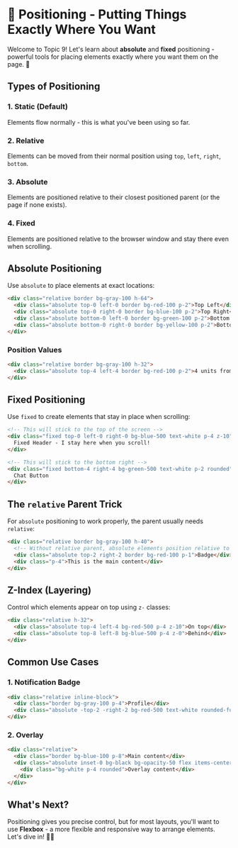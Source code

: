 # 🎯 Positioning - Putting Things Exactly Where You Want

Welcome to Topic 9! Let's learn about **absolute** and **fixed** positioning - powerful tools for placing elements exactly where you want them on the page. 📍

## Types of Positioning

### 1. Static (Default)
Elements flow normally - this is what you've been using so far.

### 2. Relative
Elements can be moved from their normal position using `top`, `left`, `right`, `bottom`.

### 3. Absolute
Elements are positioned relative to their closest positioned parent (or the page if none exists).

### 4. Fixed
Elements are positioned relative to the browser window and stay there even when scrolling.

## Absolute Positioning

Use `absolute` to place elements at exact locations:

```html
<div class="relative border bg-gray-100 h-64">
  <div class="absolute top-0 left-0 border bg-red-100 p-2">Top Left</div>
  <div class="absolute top-0 right-0 border bg-blue-100 p-2">Top Right</div>
  <div class="absolute bottom-0 left-0 border bg-green-100 p-2">Bottom Left</div>
  <div class="absolute bottom-0 right-0 border bg-yellow-100 p-2">Bottom Right</div>
</div>
```

### Position Values

```html
<div class="relative border bg-gray-100 h-32">
  <div class="absolute top-4 left-4 border bg-red-100 p-2">4 units from top and left</div>
</div>
```

## Fixed Positioning

Use `fixed` to create elements that stay in place when scrolling:

```html
<!-- This will stick to the top of the screen -->
<div class="fixed top-0 left-0 right-0 bg-blue-500 text-white p-4 z-10">
  Fixed Header - I stay here when you scroll!
</div>

<!-- This will stick to the bottom right -->
<div class="fixed bottom-4 right-4 bg-green-500 text-white p-2 rounded">
  Chat Button
</div>
```

## The `relative` Parent Trick

For `absolute` positioning to work properly, the parent usually needs `relative`:

```html
<div class="relative border bg-gray-100 h-40">
  <!-- Without relative parent, absolute elements position relative to the whole page -->
  <div class="absolute top-2 right-2 border bg-red-100 p-1">Badge</div>
  <div class="p-4">This is the main content</div>
</div>
```

## Z-Index (Layering)

Control which elements appear on top using `z-` classes:

```html
<div class="relative h-32">
  <div class="absolute top-4 left-4 bg-red-500 p-4 z-10">On top</div>
  <div class="absolute top-8 left-8 bg-blue-500 p-4 z-0">Behind</div>
</div>
```

## Common Use Cases

### 1. Notification Badge
```html
<div class="relative inline-block">
  <div class="border bg-gray-100 p-4">Profile</div>
  <div class="absolute -top-2 -right-2 bg-red-500 text-white rounded-full w-6 h-6 text-center">3</div>
</div>
```

### 2. Overlay
```html
<div class="relative">
  <div class="border bg-blue-100 p-8">Main content</div>
  <div class="absolute inset-0 bg-black bg-opacity-50 flex items-center justify-center">
    <div class="bg-white p-4 rounded">Overlay content</div>
  </div>
</div>
```

## What's Next?

Positioning gives you precise control, but for most layouts, you'll want to use **Flexbox** - a more flexible and responsive way to arrange elements. Let's dive in! 🤸‍♂️

